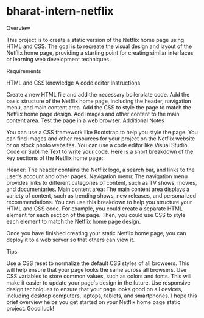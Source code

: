 # bharat-intern-netflix

Overview

This project is to create a static version of the Netflix home page using HTML and CSS. The goal is to recreate the visual design and layout of the Netflix home page, providing a starting point for creating similar interfaces or learning web development techniques.

Requirements

HTML and CSS knowledge
A code editor
Instructions

Create a new HTML file and add the necessary boilerplate code.
Add the basic structure of the Netflix home page, including the header, navigation menu, and main content area.
Add the CSS to style the page to match the Netflix home page design.
Add images and other content to the main content area.
Test the page in a web browser.
Additional Notes

You can use a CSS framework like Bootstrap to help you style the page.
You can find images and other resources for your project on the Netflix website or on stock photo websites.
You can use a code editor like Visual Studio Code or Sublime Text to write your code.
Here is a short breakdown of the key sections of the Netflix home page:

Header: The header contains the Netflix logo, a search bar, and links to the user's account and other pages.
Navigation menu: The navigation menu provides links to different categories of content, such as TV shows, movies, and documentaries.
Main content area: The main content area displays a variety of content, such as trending shows, new releases, and personalized recommendations.
You can use this breakdown to help you structure your HTML and CSS code. For example, you could create a separate HTML element for each section of the page. Then, you could use CSS to style each element to match the Netflix home page design.

Once you have finished creating your static Netflix home page, you can deploy it to a web server so that others can view it.

Tips

Use a CSS reset to normalize the default CSS styles of all browsers. This will help ensure that your page looks the same across all browsers.
Use CSS variables to store common values, such as colors and fonts. This will make it easier to update your page's design in the future.
Use responsive design techniques to ensure that your page looks good on all devices, including desktop computers, laptops, tablets, and smartphones.
I hope this brief overview helps you get started on your Netflix home page static project. Good luck!
